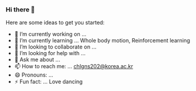 ### Hi there 👋


Here are some ideas to get you started:

- 🔭 I’m currently working on ...
- 🌱 I’m currently learning ... Whole body motion, Reinforcement learning
- 👯 I’m looking to collaborate on ...
- 🤔 I’m looking for help with ... 
- 💬 Ask me about ... 
- 📫 How to reach me: ... chlgns202@korea.ac.kr
- 😄 Pronouns: ...
- ⚡ Fun fact: ... Love dancing
